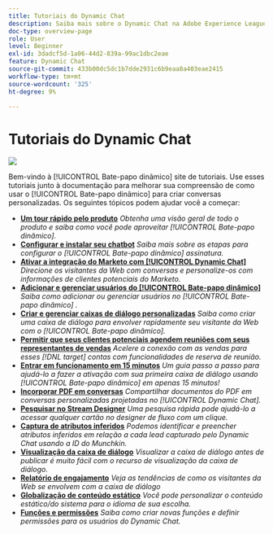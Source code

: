 ```yaml
---
title: Tutoriais do Dynamic Chat
description: Saiba mais sobre o Dynamic Chat na Adobe Experience League. Use estes tutoriais junto à documentação para melhorar sua compreensão de como usar o Dynamic Chat para criar conversas personalizadas.
doc-type: overview-page
role: User
level: Beginner
exl-id: 3dadcf5d-1a06-44d2-839a-99ac1dbc2eae
feature: Dynamic Chat
source-git-commit: 433b00dc5dc1b7dde2931c6b9eaa8a403eae2415
workflow-type: tm+mt
source-wordcount: '325'
ht-degree: 9%

---
```


# Tutoriais do Dynamic Chat

![](assets/dynamic-chat-header.png)

Bem-vindo à [!UICONTROL Bate-papo dinâmico]  site de tutoriais. Use esses tutoriais junto à documentação para melhorar sua compreensão de como usar o [!UICONTROL Bate-papo dinâmico]  para criar conversas personalizadas. Os seguintes tópicos podem ajudar você a começar:

* **[Um tour rápido pelo produto](product-tour.md)**
  *Obtenha uma visão geral de todo o produto e saiba como você pode aproveitar [!UICONTROL Bate-papo dinâmico].*
* **[Configurar e instalar seu chatbot](setup.md)**
  *Saiba mais sobre as etapas para configurar o [!UICONTROL Bate-papo dinâmico]  assinatura.*
* **[Ativar a integração do Marketo com [!UICONTROL Dynamic Chat]](marketo-integration.md)**
  *Direcione os visitantes da Web com conversas e personalize-os com informações de clientes potenciais do Marketo.*
* **[Adicionar e gerenciar usuários do [!UICONTROL Bate-papo dinâmico]](user-management.md)**
  *Saiba como adicionar ou gerenciar usuários no [!UICONTROL Bate-papo dinâmico] .*
* **[Criar e gerenciar caixas de diálogo personalizadas](dialogue-management.md)**
  *Saiba como criar uma caixa de diálogo para envolver rapidamente seu visitante da Web com o [!UICONTROL Bate-papo dinâmico].*
* **[Permitir que seus clientes potenciais agendem reuniões com seus representantes de vendas](meeting-booking.md)**
  *Acelere a conexão com as vendas para esses [!DNL target] contas com funcionalidades de reserva de reunião.*
* **[Entrar em funcionamento em 15 minutos](go-live-in-15-minutes.md)**
  *Um guia passo a passo para ajudá-lo a fazer a ativação com sua primeira caixa de diálogo usando [!UICONTROL Bate-papo dinâmico]  em apenas 15 minutos!*
* **[Incorporar PDF em conversas](document-cloud-integration.md)**
  *Compartilhar documentos do PDF em conversas personalizadas projetadas no [!UICONTROL Dynamic Chat].*
* **[Pesquisar no Stream Designer](search-in-stream-designer.md)**
  *Uma pesquisa rápida pode ajudá-lo a acessar qualquer cartão no designer de fluxo com um clique.*
* **[Captura de atributos inferidos](capture-inferred-attributes.md)**
  *Podemos identificar e preencher atributos inferidos em relação a cada lead capturado pelo Dynamic Chat usando a ID do Munchkin.*
* **[Visualização da caixa de diálogo](dialogue-preview.md)**
  *Visualizar a caixa de diálogo antes de publicar é muito fácil com o recurso de visualização da caixa de diálogo.*
* **[Relatório de engajamento](engagement-report.md)**
  *Veja as tendências de como os visitantes da Web se envolvem com a caixa de diálogo*
* **[Globalização de conteúdo estático](globalization-of-static-content.md)**
  *Você pode personalizar o conteúdo estático/do sistema para o idioma de sua escolha.*
* **[Funções e permissões](roles-and-permissions.md)**
  *Saiba como criar novas funções e definir permissões para os usuários do Dynamic Chat.*
